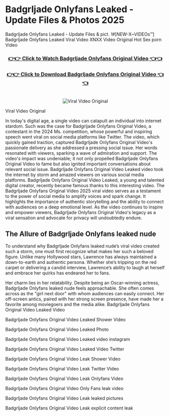 # Badgrljade Onlyfans Leaked - Update Files & Photos 2025

Badgrljade Onlyfans Leaked - Update Files & pict. !#[NEW-X~VIDEOs™] Badgrljade Onlyfans Leaked Viral Video XNXX Video Original Hot Sex porn Video
<br>
<div align="center">
<h3><a href="https://links2leaks.com/badgrljade" rel="nofollow">👉👉 Click to Watch Badgrljade Onlyfans Original Video 👈👈</a></h3>
<h3><a href="https://links2leaks.com/badgrljade" rel="nofollow">👉👉 Click to Download Badgrljade Onlyfans Original Video 👈👈</a></h3>
<br>
<a href="https://links2leaks.com/badgrljade" rel="nofollow"><img src="https://i.ibb.co/Gkj2r4b/banner.png" alt="Viral Video Original" style="max-width: 100%; display: inline-block;" data-target="animated-image.originalImage"></a>
</div>

Viral Video Original

In today's digital age, a single video can catapult an individual into internet stardom. Such was the case for Badgrljade Onlyfans Original Video, a contestant in the 2024 Ms. competition, whose powerful and inspiring speech went viral on social media platforms like Twitter.
The video, which quickly gained traction, captured Badgrljade Onlyfans Original Video's passionate delivery as she addressed a pressing social issue. Her words resonated with viewers, sparking a wave of admiration and support. The video's impact was undeniable; it not only propelled Badgrljade Onlyfans Original Video to fame but also ignited important conversations about relevant social issue.
Badgrljade Onlyfans Original Video Leaked video took the internet by storm and amazed viewers on various social media platforms. Badgrljade Onlyfans Original Video Leaked, a young and talented digital creator, recently became famous thanks to this interesting video.
The Badgrljade Onlyfans Original Video 2025 viral video serves as a testament to the power of social media to amplify voices and spark change. It highlights the importance of authentic storytelling and the ability to connect with audiences on a deep emotional level. As the video continues to inspire and empower viewers, Badgrljade Onlyfans Original Video's legacy as a viral sensation and advocate for privacy will undoubtedly endure.

<h2>The Allure of Badgrljade Onlyfans leaked nude</h2>


To understand why Badgrljade Onlyfans leaked nude’s viral video created such a storm, one must first recognize what makes her such a beloved figure. Unlike many Hollywood stars, Lawrence has always maintained a down-to-earth and authentic persona. Whether she’s tripping on the red carpet or delivering a candid interview, Lawrence’s ability to laugh at herself and embrace her quirks has endeared her to fans.

Her charm lies in her relatability. Despite being an Oscar-winning actress, Badgrljade Onlyfans leaked nude feels approachable. She often comes across as the "girl next door" with whom audiences can easily connect. Her off-screen antics, paired with her strong screen presence, have made her a favorite among moviegoers and the media alike.
Badgrljade Onlyfans Original Video Leaked Video

Badgrljade Onlyfans Original Video Leaked Shower Video

Badgrljade Onlyfans Original Video Leaked Photo

Badgrljade Onlyfans Original Video Leaked video instagram

Badgrljade Onlyfans Original Video Leaked Video Twitter

Badgrljade Onlyfans Original Video Leak Shower Video

Badgrljade Onlyfans Original Video Leak Twitter Video

Badgrljade Onlyfans Original Video Leak Onlyfans Video

Badgrljade Onlyfans Original Video Only Fans leak video

Badgrljade Onlyfans Original Video Leak leaked pictures

Badgrljade Onlyfans Original Video Leak explicit content leak